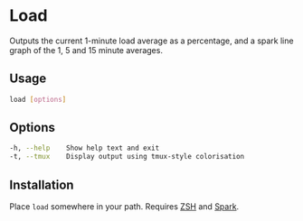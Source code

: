 # Load

Outputs the current 1-minute load average as a percentage, and a spark line
graph of the 1, 5 and 15 minute averages.

## Usage
```sh
load [options]
```

## Options
```sh
-h, --help    Show help text and exit
-t, --tmux    Display output using tmux-style colorisation
```

## Installation

Place `load` somewhere in your path. Requires [ZSH](http://zsh.org) and
[Spark](http://github.com/holman/spark).
